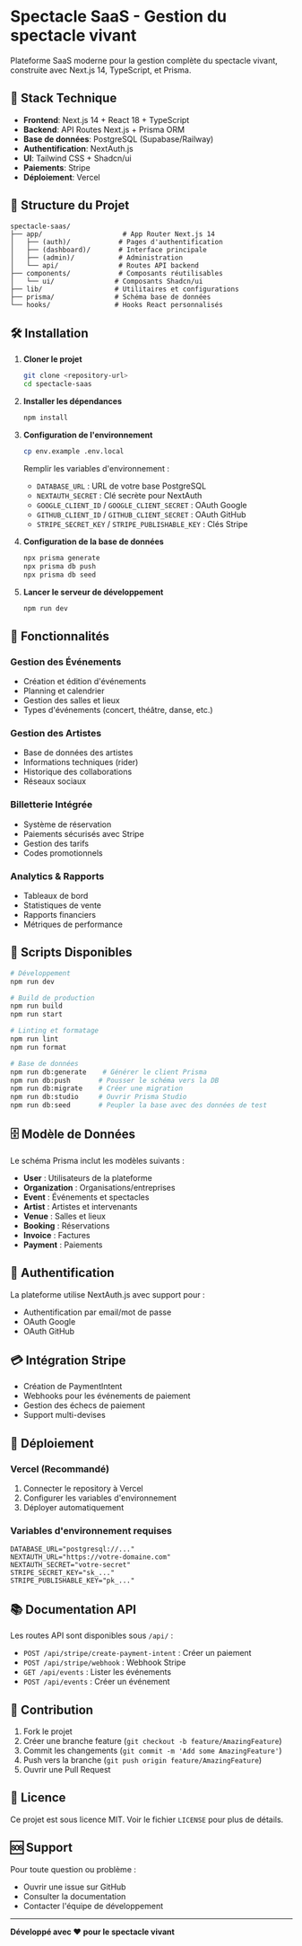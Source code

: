 # Spectacle SaaS - Gestion du spectacle vivant

Plateforme SaaS moderne pour la gestion complète du spectacle vivant, construite avec Next.js 14, TypeScript, et Prisma.

## 🚀 Stack Technique

- **Frontend**: Next.js 14 + React 18 + TypeScript
- **Backend**: API Routes Next.js + Prisma ORM
- **Base de données**: PostgreSQL (Supabase/Railway)
- **Authentification**: NextAuth.js
- **UI**: Tailwind CSS + Shadcn/ui
- **Paiements**: Stripe
- **Déploiement**: Vercel

## 📁 Structure du Projet

```
spectacle-saas/
├── app/                    # App Router Next.js 14
│   ├── (auth)/            # Pages d'authentification
│   ├── (dashboard)/       # Interface principale
│   ├── (admin)/           # Administration
│   └── api/               # Routes API backend
├── components/            # Composants réutilisables
│   └── ui/               # Composants Shadcn/ui
├── lib/                  # Utilitaires et configurations
├── prisma/               # Schéma base de données
└── hooks/                # Hooks React personnalisés
```

## 🛠️ Installation

1. **Cloner le projet**
   ```bash
   git clone <repository-url>
   cd spectacle-saas
   ```

2. **Installer les dépendances**
   ```bash
   npm install
   ```

3. **Configuration de l'environnement**
   ```bash
   cp env.example .env.local
   ```
   
   Remplir les variables d'environnement :
   - `DATABASE_URL` : URL de votre base PostgreSQL
   - `NEXTAUTH_SECRET` : Clé secrète pour NextAuth
   - `GOOGLE_CLIENT_ID` / `GOOGLE_CLIENT_SECRET` : OAuth Google
   - `GITHUB_CLIENT_ID` / `GITHUB_CLIENT_SECRET` : OAuth GitHub
   - `STRIPE_SECRET_KEY` / `STRIPE_PUBLISHABLE_KEY` : Clés Stripe

4. **Configuration de la base de données**
   ```bash
   npx prisma generate
   npx prisma db push
   npx prisma db seed
   ```

5. **Lancer le serveur de développement**
   ```bash
   npm run dev
   ```

## 🎯 Fonctionnalités

### Gestion des Événements
- Création et édition d'événements
- Planning et calendrier
- Gestion des salles et lieux
- Types d'événements (concert, théâtre, danse, etc.)

### Gestion des Artistes
- Base de données des artistes
- Informations techniques (rider)
- Historique des collaborations
- Réseaux sociaux

### Billetterie Intégrée
- Système de réservation
- Paiements sécurisés avec Stripe
- Gestion des tarifs
- Codes promotionnels

### Analytics & Rapports
- Tableaux de bord
- Statistiques de vente
- Rapports financiers
- Métriques de performance

## 🔧 Scripts Disponibles

```bash
# Développement
npm run dev

# Build de production
npm run build
npm run start

# Linting et formatage
npm run lint
npm run format

# Base de données
npm run db:generate    # Générer le client Prisma
npm run db:push       # Pousser le schéma vers la DB
npm run db:migrate    # Créer une migration
npm run db:studio     # Ouvrir Prisma Studio
npm run db:seed       # Peupler la base avec des données de test
```

## 🗄️ Modèle de Données

Le schéma Prisma inclut les modèles suivants :

- **User** : Utilisateurs de la plateforme
- **Organization** : Organisations/entreprises
- **Event** : Événements et spectacles
- **Artist** : Artistes et intervenants
- **Venue** : Salles et lieux
- **Booking** : Réservations
- **Invoice** : Factures
- **Payment** : Paiements

## 🔐 Authentification

La plateforme utilise NextAuth.js avec support pour :
- Authentification par email/mot de passe
- OAuth Google
- OAuth GitHub

## 💳 Intégration Stripe

- Création de PaymentIntent
- Webhooks pour les événements de paiement
- Gestion des échecs de paiement
- Support multi-devises

## 🚀 Déploiement

### Vercel (Recommandé)

1. Connecter le repository à Vercel
2. Configurer les variables d'environnement
3. Déployer automatiquement

### Variables d'environnement requises

```env
DATABASE_URL="postgresql://..."
NEXTAUTH_URL="https://votre-domaine.com"
NEXTAUTH_SECRET="votre-secret"
STRIPE_SECRET_KEY="sk_..."
STRIPE_PUBLISHABLE_KEY="pk_..."
```

## 📚 Documentation API

Les routes API sont disponibles sous `/api/` :

- `POST /api/stripe/create-payment-intent` : Créer un paiement
- `POST /api/stripe/webhook` : Webhook Stripe
- `GET /api/events` : Lister les événements
- `POST /api/events` : Créer un événement

## 🤝 Contribution

1. Fork le projet
2. Créer une branche feature (`git checkout -b feature/AmazingFeature`)
3. Commit les changements (`git commit -m 'Add some AmazingFeature'`)
4. Push vers la branche (`git push origin feature/AmazingFeature`)
5. Ouvrir une Pull Request

## 📄 Licence

Ce projet est sous licence MIT. Voir le fichier `LICENSE` pour plus de détails.

## 🆘 Support

Pour toute question ou problème :
- Ouvrir une issue sur GitHub
- Consulter la documentation
- Contacter l'équipe de développement

---

**Développé avec ❤️ pour le spectacle vivant**

